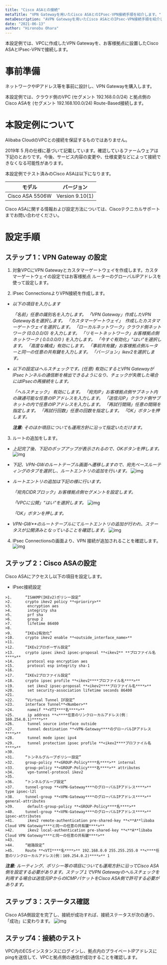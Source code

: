 ```yaml
---
title: "Cisco ASAとの接続"
metaTitle: "VPN Gatewayを用いたCisco ASAとのIPsec-VPN接続手順を紹介します。"
metaDescription: "AVPN Gatewayを用いたCisco ASAとのIPsec-VPN接続手順を紹介します。"
date: "2021-06-13"
author: "Hironobu Ohara"
---
```



<!-- descriptionがコンテンツの前に表示されます -->

<!-- コンテンツを書くときはこの下に記載ください -->



本設定例では、VPCに作成したVPN Gatewayを、お客様拠点に設置したCisco ASAとIPsec-VPNで接続します。

# 事前準備

ネットワークやIPアドレス等を事前に設計し、VPN Gatewayを購入します。

本設定例では、クラウド側のVPC (セグメント 192.168.0.0/24) と拠点側のCisco ASAを (セグメント 192.168.100.0/24) Route-Based接続します。

# 本設定例について

Alibaba CloudのVPCとの接続を保証するものではありません。

2019年 5 月の仕様に基づいて記載しています。確認しているファームウェアは下記のとおりです。今後、サービス内容の変更や、仕様変更などによって接続できなくなる可能性があります。

本設定例でテスト済みのCisco ASAは以下になります。

| **モデル**      | **バージョン**  |
| --------------- | --------------- |
| Cisco ASA 5506W | Version 9.10(1) |

Cisco ASAに関する情報および設定方法については、Ciscoテクニカルサポートまでお問い合わせください。

# 設定手順

## ステップ 1：VPN Gateway の設定

1. 対象VPCにVPN Gatewayとカスタマーゲートウェイを作成します。カスタマーゲートウェイの設定ではお客様拠点 ルーターのグローバルIPアドレスを使って設定します。

2. IPsec ConnectionsよりVPN接続を作成します。

- *以下の項目を入力します*

  *「名前」任意の識別名を入力します。*
  *「VPN Gateway」作成したVPN Gateway名を選択します。*
  *「カスタマーゲートウェイ」　作成したカスタマーゲートウェイを選択します。*
  *「ローカルネットワーク」クラウド側ネットワーク (0.0.0.0/0) を入力します。*
  *「リモートネットワーク」お客様拠点側ネットワーク ( 0.0.0.0/0 ) を入力します。*
  *「今すぐ有効化」“はい”を選択します。*
  *「高度な構成」有効にします。*
  *「事前共有鍵」お客様拠点側ルーターと同一の任意の共有鍵を入力します。*
  *「バージョン」ikev2を選択します。*

- *以下の設定はヘルスチェックです。(任意)*
  *有効にするとVPN GatewayがIPsecトンネルの通信断を検出できるようになり、チェックが失敗した場合にはIPsecの再接続をします。*

  *「ヘルスチェック」 有効にします。*
  *「宛先IP」お客様拠点側サブネット内の疎通可能な任意のIPアドレスを入力します。*
  *「送信元IP」クラウド側サブネットの内で任意のIPアドレスを入力します。*
  *「再試行間隔」任意の間隔を指定します。*
  *「再試行回数」任意の回数を指定します。*
  *「OK」ボタンを押します。*

  ***注意:*** *そのほか項目についても運用方針に沿って指定いただけます。*

3. ルートの追加をします。

- *上記完了後、下記のポップアップが表示されるので、OKボタンを押します。*
  ![img](https://raw.githubusercontent.com/sbcloud/help/master/content/network-connect-case/images/cm-001.png)

- *下記、VPN-GWのルートテーブル画面へ遷移しますので、宛先ベースルーティングのタブを選択し、ルートエントリの追加を行います。*
  ![img](https://raw.githubusercontent.com/sbcloud/help/master/content/network-connect-case/images/cm-002.png)

- *ルートエントリの追加は下記の様に行います。*

  *「宛先CIDRブロック」お客様拠点側セグメントを設定します。*

  *「VPCに公開」“はい”を選択します。*
  ![img](https://raw.githubusercontent.com/sbcloud/help/master/content/network-connect-case/images/cm-003.png)

  *「OK」ボタンを押します。*

- *VPN-GW**のルートテーブルにてルートエントリの追加が行われ、ステータスが公開済みとなっていることを確認します。*
  ![img](https://raw.githubusercontent.com/sbcloud/help/master/content/network-connect-case/images/cm-004.png)

4. IPsec Connectionsの画面より、VPN 接続が追加されることを確認します。
    ![img](https://raw.githubusercontent.com/sbcloud/help/master/content/network-connect-case/images/cm-005.png)

## ステップ 2：Cisco ASAの設定

Cisco ASAにアクセスし以下の項目を設定します。

- IPsec接続設定
```
>1.      “ISAKMP(IKEv2)ポリシー設定”
>2.      crypto ikev2 policy **<prioriry>**
>3.       encryption aes
>4.       integrity sha
>5.       prf sha
>6.       group 2
>7.       lifetime 86400
>8.
>9.      “IKEv2有効化”
>10.     crypto ikev2 enable **<outside_interface_name>**
>11.
>12.     “IKEv2プロポーザル設定”
>13.     crypto ipsec ikev2 ipsec-proposal **<ikev2** **プロファイル名****>**
>14.      protocol esp encryption aes
>15.      protocol esp integrity sha-1
>16.
>17.     “IKEv2プロファイル設定”
>18.     crypto ipsec profile **<ikev2****プロファイル名****>**
>19.      set ikev2 ipsec-proposal **<ikev2****プロファイル名****>**
>20.      set security-association lifetime seconds 86400
>21.
>22.     “Virtual Tunnel IF設定”
>23.     interface Tunnel**<Number>**
>24.      nameif **<VTI****名****>**
>25.      ip address **<****任意のリンクローカルアドレス(例：169.254.0.1)****>**
>26.      tunnel source interface outside
>27.      tunnel destination **<VPN-Gateway****のグローバルIPアドレス****>**
>28.      tunnel mode ipsec ipv4
>29.      tunnel protection ipsec profile **<ikev2****プロファイル名****>**
>30.
>31.     “トンネルグループポリシー設定”
>32.     group-policy **<GROUP-Policy****名****>** internal
>33.     group-policy **<GROUP-Policy****名****>** attributes
>34.      vpn-tunnel-protocol ikev2
>35.
>36.     “トンネルグループ設定”
>37.     tunnel-group **<VPN-Gateway****のグローバルIPアドレス****>** type ipsec-l2l
>38.     tunnel-group **<VPN-Gateway****のグローバルIPアドレス****>** general-attributes
>39.      default-group-policy **<GROUP-Policy****名****>**
>40.     tunnel-group **<VPN-Gateway****のグローバルIPアドレス****>** ipsec-attributes
>41.      ikev2 remote-authentication pre-shared-key **<**A**libaba Cloud VPN Gateway****と同一の任意の共有鍵****>**
>42.      ikev2 local-authentication pre-shared-key **<**A**libaba Cloud VPN Gateway****と同一の任意の共有鍵****>**
>43.
>44.     “経路設定”
>45.     Route **<VTI****名****>** 192.168.0.0 255.255.255.0 **<****任意のリンクローカルアドレス(例：169.254.0.2)****>** 1
```


  ***注意:*** *ルーティング、ポリシー等の項目についても運用方針に沿ってCisco ASA側を設定する必要があります。ステップ１でVPN Gatewayのヘルスチェックを利用する場合は送信元IPからのICMPパケットをCisco ASA側で許可する必要があります。*



## ステップ 3：ステータス確認

Cisco ASA側設定を完了し、接続が成功すれば、接続ステータスが次の通り、「成功」に変わります。
  ![img](https://raw.githubusercontent.com/sbcloud/help/master/content/network-connect-case/images/cm-006.png)

## ステップ4：接続のテスト

VPC内のECSインスタンスにログインし、拠点内のプライベートIPアドレスにpingを送信して、VPCと拠点側の通信が成功することを確認します。
